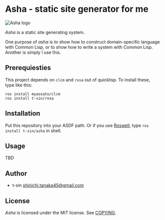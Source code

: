 # Asha - static site generator for me

![Asha logo](asha.gif)

*Asha* is a static site generating system.

One purpose of *asha* is to show how to construct domain-specific language with Common Lisp, or to show how to write a system with Common Lisp. Another is simply I use this.

## Prerequiesties

This project depends on `clcm` and `rosa` out of quicklisp. To install these, type like this:

```
ros install myaosato/clcm
ros install t-sin/rosa
```

## Installation

Put this repository into your ASDF path.
Or if you use [Roswell](https://github.com/roswell/roswell), type `ros install t-sin/asha` in shell.

## Usage

TBD

## Author

- t-sin <shinichi.tanaka45@gmail.com>

## License

*Asha* is licensed under the MIT license. See [COPYING](COPYING).
